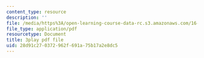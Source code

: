 ```yaml
---
content_type: resource
description: ''
file: /media/https%3A/open-learning-course-data-rc.s3.amazonaws.com/16-687-private-pilot-ground-school-january-iap-2019/28d91c270372962f691a75b17a2e8dc5_Th2N_rDfkDw.pdf
file_type: application/pdf
resourcetype: Document
title: 3play pdf file
uid: 28d91c27-0372-962f-691a-75b17a2e8dc5
---
```

